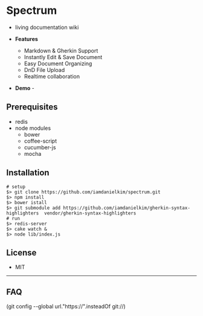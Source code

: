 




# Spectrum

* living documentation wiki


* **Features**
  * Markdown & Gherkin Support
  * Instantly Edit & Save Document
  * Easy Document Organizing
  * DnD File Upload
  * Realtime collaboration

* **Demo** -


## Prerequisites

* redis
* node modules
   * bower
   * coffee-script
   * cucumber-js
   * mocha



## Installation

    # setup
    $> git clone https://github.com/iamdanielkim/spectrum.git
    $> npm install
    $> bower istall
    $> git submodule add https://github.com/iamdanielkim/gherkin-syntax-highlighters  vendor/gherkin-syntax-highlighters
    # run
    $> redis-server
    $> cake watch &
    $> node lib/index.js

## License

* MIT

----

## FAQ


(git config --global url."https://".insteadOf git://)
